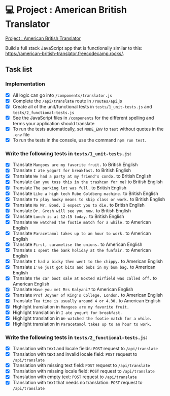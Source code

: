 # 💻 Project : American British Translator
[Project : American British Translator](https://www.freecodecamp.org/learn/quality-assurance/quality-assurance-projects/american-british-translator)

Build a full stack JavaScript app that is functionally similar to this: https://american-british-translator.freecodecamp.rocks/. 

## Task list
### Implementation

- [x] All logic can go into `/components/translator.js`
- [x] Complete the `/api/translate` route in `/routes/api`.js
- [x] Create all of the unit/functional tests in `tests/1_unit-tests.js` and `tests/2_functional-tests.js`
- [x] See the JavaScript files in `/components` for the different spelling and terms your application should translate
- [x] To run the tests automatically, set `NODE_ENV` to `test` without quotes in the `.env` file
- [x] To run the tests in the console, use the command `npm run test`.

### Write the following tests in `tests/1_unit-tests.js`:

- [x] Translate `Mangoes are my favorite fruit.` to British English
- [x] Translate `I ate yogurt for breakfast.` to British English
- [x] Translate `We had a party at my friend's condo.` to British English
- [x] Translate `Can you toss this in the trashcan for me?` to British English
- [x] Translate `The parking lot was full.` to British English
- [x] Translate `Like a high tech Rube Goldberg machine.` to British English
- [x] Translate `To play hooky means to skip class or work.` to British English
- [x] Translate `No Mr. Bond, I expect you to die.` to British English
- [x] Translate `Dr. Grosh will see you now.` to British English
- [x] Translate `Lunch is at 12:15 today.` to British English
- [x] Translate `We watched the footie match for a while.` to American English
- [x] Translate `Paracetamol takes up to an hour to work.` to American English
- [x] Translate `First, caramelise the onions.` to American English
- [x] Translate `I spent the bank holiday at the funfair.` to American English
- [x] Translate `I had a bicky then went to the chippy.` to American English
- [x] Translate `I've just got bits and bobs in my bum bag.` to American English
- [x] Translate `The car boot sale at Boxted Airfield was called off.` to American English
- [x] Translate `Have you met Mrs Kalyani?` to American English
- [x] Translate `Prof Joyner of King's College, London.` to American English
- [x] Translate `Tea time is usually around 4 or 4.30.` to American English
- [x] Highlight translation in `Mangoes are my favorite fruit.`
- [x] Highlight translation in `I ate yogurt for breakfast.`
- [x] Highlight translation in `We watched the footie match for a while.`
- [x] Highlight translation in `Paracetamol takes up to an hour to work.`

### Write the following tests in `tests/2_functional-tests.js`:
- [x] Translation with text and locale fields: `POST` request to `/api/translate`
- [x] Translation with text and invalid locale field: `POST` request to `/api/translate`
- [x] Translation with missing text field: `POST` request to `/api/translate`
- [x] Translation with missing locale field: `POST` request to `/api/translate`
- [x] Translation with empty text: `POST` request to `/api/translate`
- [x] Translation with text that needs no translation: `POST` request to `/api/translate`
